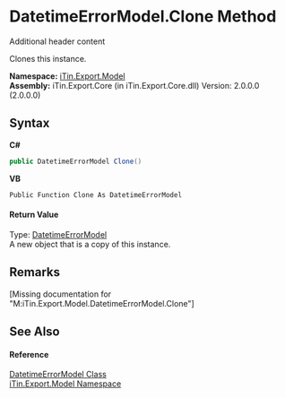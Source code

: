 # DatetimeErrorModel.Clone Method 
Additional header content 

Clones this instance.

**Namespace:**&nbsp;<a href="N_iTin_Export_Model">iTin.Export.Model</a><br />**Assembly:**&nbsp;iTin.Export.Core (in iTin.Export.Core.dll) Version: 2.0.0.0 (2.0.0.0)

## Syntax

**C#**<br />
``` C#
public DatetimeErrorModel Clone()
```

**VB**<br />
``` VB
Public Function Clone As DatetimeErrorModel
```


#### Return Value
Type: <a href="T_iTin_Export_Model_DatetimeErrorModel">DatetimeErrorModel</a><br />A new object that is a copy of this instance.

## Remarks
\[Missing <remarks> documentation for "M:iTin.Export.Model.DatetimeErrorModel.Clone"\]

## See Also


#### Reference
<a href="T_iTin_Export_Model_DatetimeErrorModel">DatetimeErrorModel Class</a><br /><a href="N_iTin_Export_Model">iTin.Export.Model Namespace</a><br />